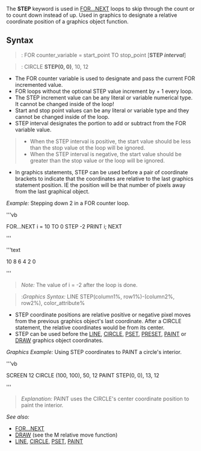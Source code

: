 The **STEP** keyword is used in [FOR...NEXT](FOR...NEXT) loops to skip through the count or to count down instead of up. Used in graphics to designate a relative coordinate position of a graphics object function.


## Syntax

> : FOR counter_variable = start_point TO stop_point [**STEP *interval***]

> : CIRCLE **STEP(0, 0)**, 10, 12


* The FOR counter variable is used to designate and pass the current FOR incremented value. 
* FOR loops without the optional STEP value increment by + 1 every loop.
* The STEP increment value can be any literal or variable numerical type. It cannot be changed inside of the loop!
* Start and stop point values can be any literal or variable type and they cannot be changed inside of the loop.
* STEP interval designates the portion to add or subtract from the FOR variable value.
> * When the STEP interval is positive, the start value should be less than the stop value ot the loop will be ignored.
> * When the STEP interval is negative, the start value should be greater than the stop value or the loop will be ignored.
* In graphics statements, STEP can be used before a pair of coordinate brackets to indicate that the coordinates are relative to the last graphics statement position. IE the position will be that number of pixels away from the last graphical object.


*Example:* Stepping down 2 in a FOR counter loop.

'''vb

FOR...NEXT i = 10 TO 0 STEP -2
  PRINT i;
NEXT 

'''

'''text

 
10 8 6 4 2 0 

'''

> *Note:* The value of i = -2 after the loop is done.



> :*Graphics Syntax:* LINE STEP(column1%, row1%)-(column2%, row2%), color_attribute% 


* STEP coordinate positions are relative positive or negative pixel moves from the previous graphics object's last coordinate. After a CIRCLE statement, the relative coordinates would be from its center.
* STEP can be used before the [LINE](LINE), [CIRCLE](CIRCLE), [PSET](PSET), [PRESET](PRESET), [PAINT](PAINT) or [DRAW](DRAW) graphics object coordinates.



*Graphics Example:* Using STEP coordinates to PAINT a circle's interior.

'''vb

SCREEN 12
CIRCLE (100, 100), 50, 12
PAINT STEP(0, 0), 13, 12 

'''
> *Explanation:* PAINT uses the CIRCLE's center coordinate position to paint the interior.


*See also:* 
* [FOR...NEXT](FOR...NEXT)
* [DRAW](DRAW) (see the M relative move function)
* [LINE](LINE), [CIRCLE](CIRCLE), [PSET](PSET), [PAINT](PAINT)




